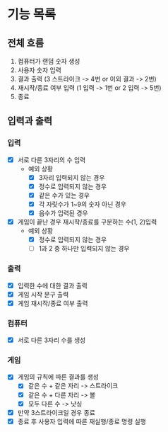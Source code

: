 # 기능 목록

## 전체 흐름

1. 컴퓨터가 랜덤 숫자 생성
2. 사용자 숫자 입력
3. 결과 출력 (3 스트라이크 -> 4번 or 이외 결과 -> 2번)
4. 재시작/종료 여부 입력 (1 입력 -> 1번 or 2 입력 -> 5번)
5. 종료

## 입력과 출력

### 입력

- [x] 서로 다른 3자리의 수 입력
    - 예외 상황
        - [x] 3자리 입력되지 않는 경우
        - [x] 정수로 입력되지 않는 경우
        - [x] 같은 수가 있는 경우
        - [x] 각 자릿수가 1~9의 숫자 아닌 경우
        - [x] 음수가 입력된 경우

- [x] 게임이 끝난 경우 재시작/종료를 구분하는 수(1, 2)입력
    - 예외 상황
        - [x] 정수로 입력되지 않는 경우
        - [ ] 1과 2 중 하나만 입력되지 않는 경우

### 출력

- [x] 입력한 수에 대한 결과 출력
- [x] 게임 시작 문구 출력
- [x] 게임 재시작/종료 여부 출력

### 컴퓨터

- [x] 서로 다른 3자리 수를 생성

### 게임

- [x] 게임의 규칙에 따른 결과를 생성
    - [x] 같은 수 + 같은 자리 -> 스트라이크
    - [x] 같은 수 + 다른 자리 -> 볼
    - [x] 모두 다른 수 -> 낫싱
- [x] 만약 3스트라이크일 경우 종료
- [x] 종료 후 사용자 입력에 따른 재실행/종료 명령 실행
